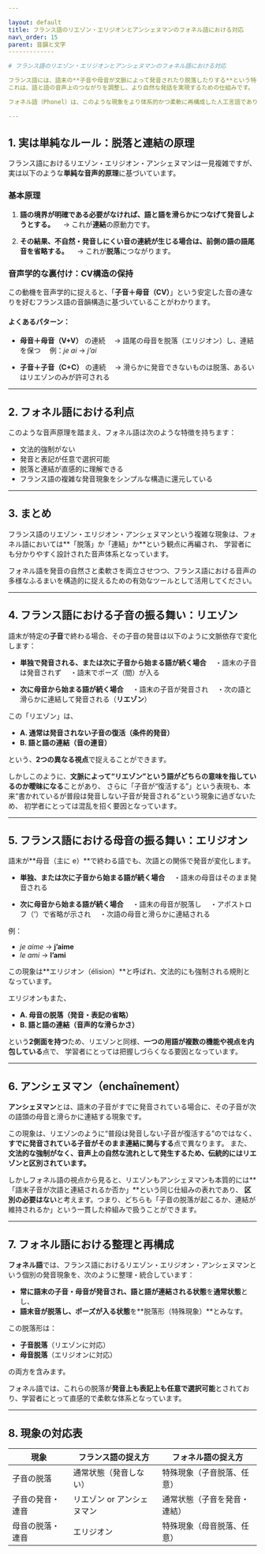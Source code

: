 ```yaml
---

layout: default
title: フランス語のリエゾン・エリジオンとアンシェヌマンのフォネル語における対応
nav\_order: 15
parent: 音韻と文字
-------------

# フランス語のリエゾン・エリジオンとアンシェヌマンのフォネル語における対応

フランス語には、語末の**子音や母音が文脈によって発音されたり脱落したりする**という特徴的な現象があります。
これは、語と語の音声上のつながりを調整し、より自然な発話を実現するための仕組みです。

フォネル語（Phonel）は、このような現象をより体系的かつ柔軟に再構成した人工言語であり、発音・表記の選択が一貫したルールに基づいて可能になるよう設計されています。

---
```


## 1. 実は単純なルール：脱落と連結の原理

フランス語におけるリエゾン・エリジオン・アンシェヌマンは一見複雑ですが、実は以下のような**単純な音声的原理**に基づいています。

### 基本原理

1. **語の境界が明確である必要がなければ、語と語を滑らかにつなげて発音しようとする。**
   　→ これが**連結**の原動力です。

2. **その結果、不自然・発音しにくい音の連続が生じる場合は、前側の語の語尾音を省略する。**
   　→ これが**脱落**につながります。

### 音声学的な裏付け：CV構造の保持

この動機を音声学的に捉えると、「**子音＋母音（CV）**」という安定した音の連なりを好むフランス語の音韻構造に基づいていることがわかります。

#### よくあるパターン：

* **母音＋母音（V+V）** の連続
  　→ 語尾の母音を脱落（エリジオン）し、連結を保つ
  　例：*je ai* → *j’ai*

* **子音＋子音（C+C）** の連続
  　→ 滑らかに発音できないものは脱落、あるいはリエゾンのみが許可される

---

## 2. フォネル語における利点

このような音声原理を踏まえ、フォネル語は次のような特徴を持ちます：

* 文法的強制がない
* 発音と表記が任意で選択可能
* 脱落と連結が直感的に理解できる
* フランス語の複雑な発音現象をシンプルな構造に還元している

---

## 3. まとめ

フランス語のリエゾン・エリジオン・アンシェヌマンという複雑な現象は、フォネル語においては\*\*「脱落」か「連結」か\*\*という観点に再編され、
学習者にも分かりやすく設計された音声体系となっています。

フォネル語を発音の自然さと柔軟さを両立させつつ、フランス語における音声の多様なふるまいを構造的に捉えるための有効なツールとして活用してください。

---

## 4. フランス語における子音の振る舞い：リエゾン

語末が特定の**子音**で終わる場合、その子音の発音は以下のように文脈依存で変化します：

* **単独で発音される、または次に子音から始まる語が続く場合**
  　・語末の子音は発音されず
  　・語末でポーズ（間）が入る

* **次に母音から始まる語が続く場合**
  　・語末の子音が発音され
  　・次の語と滑らかに連結して発音される（**リエゾン**）

この「リエゾン」は、

* **A. 通常は発音されない子音の復活（条件的発音）**
* **B. 語と語の連結（音の連音）**

という、**2つの異なる視点**で捉えることができます。

しかしこのように、**文脈によって“リエゾン”という語がどちらの意味を指しているのか曖昧になる**ことがあり、
さらに「子音が“復活する”」という表現も、本来“書かれているが普段は発音しない子音が発音される”という現象に過ぎないため、
初学者にとっては混乱を招く要因となっています。

---

## 5. フランス語における母音の振る舞い：エリジオン

語末が\*\*母音（主に e）\*\*で終わる語でも、次語との関係で発音が変化します。

* **単独、または次に子音から始まる語が続く場合**
  　・語末の母音はそのまま発音される

* **次に母音から始まる語が続く場合**
  　・語末の母音が脱落し
  　・アポストロフ（’）で省略が示され
  　・次語の母音と滑らかに連結される

例：

* *je aime* → **j’aime**
* *le ami* → **l’ami**

この現象は\*\*エリジオン（élision）\*\*と呼ばれ、文法的にも強制される規則となっています。

エリジオンもまた、

* **A. 母音の脱落（発音・表記の省略）**
* **B. 語と語の連結（音声的な滑らかさ）**

という**2側面を持つ**ため、リエゾンと同様、**一つの用語が複数の機能や視点を内包している**点で、
学習者にとっては把握しづらくなる要因となっています。

---

## 6. アンシェヌマン（enchaînement）

**アンシェヌマン**とは、語末の子音がすでに発音されている場合に、その子音が次の語頭の母音と滑らかに連結する現象です。

この現象は、リエゾンのように“普段は発音しない子音が復活する”のではなく、**すでに発音されている子音がそのまま連結に関与する**点で異なります。
また、**文法的な強制がなく、音声上の自然な流れとして発生するため、伝統的にはリエゾンと区別されています。**

しかしフォネル語の視点から見ると、リエゾンもアンシェヌマンも本質的には\*\*「語末子音が次語と連結されるか否か」\*\*という同じ仕組みの表れであり、
**区別の必要はない**と考えます。つまり、どちらも「子音の脱落が起こるか、連結が維持されるか」という一貫した枠組みで扱うことができます。

---

## 7. フォネル語における整理と再構成

**フォネル語**では、フランス語におけるリエゾン・エリジオン・アンシェヌマンという個別の発音現象を、次のように整理・統合しています：

* **常に語末の子音・母音が発音され、語と語が連結される状態**を**通常状態**とし、
* **語末音が脱落し、ポーズが入る状態**を\*\*脱落形（特殊現象）\*\*とみなす。

この脱落形は：

* **子音脱落**（リエゾンに対応）
* **母音脱落**（エリジオンに対応）

の両方を含みます。

フォネル語では、これらの脱落が**発音上も表記上も任意で選択可能**とされており、学習者にとって直感的で柔軟な体系となっています。

---

## 8. 現象の対応表

| 現象             | フランス語の捉え方         | フォネル語の捉え方          |
| ---------------- | -------------------------- | --------------------------- |
| 子音の脱落       | 通常状態（発音しない）     | 特殊現象（子音脱落、任意）  |
| 子音の発音・連音 | リエゾン or アンシェヌマン | 通常状態（子音を発音・連結）|
| 母音の脱落・連音 | エリジオン                 | 特殊現象（母音脱落、任意）  |
